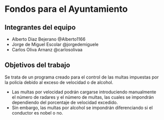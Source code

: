 ﻿# Fondos para el Ayuntamiento

## Integrantes del equipo
- Alberto Diaz Bejerano @Alberto1166
- Jorge de Miguel Escolar @jorgedemiguele
- Carlos Oliva Arnanz @carlosolivaa


## Objetivos del trabajo
Se trata de un programa creado para el control de las multas impuestas por la policía debido al exceso de velocidad o de alcohol.
- Las multas por velocidad podrán cargarse introduciendo manualmente el número de radares y el número de multas, las cuales se impondrán dependiendo del porcentaje de velocidad excedido.
- Sin embargo, las multas por alcohol se impondrán diferenciando si el conductor es nobel o no.
